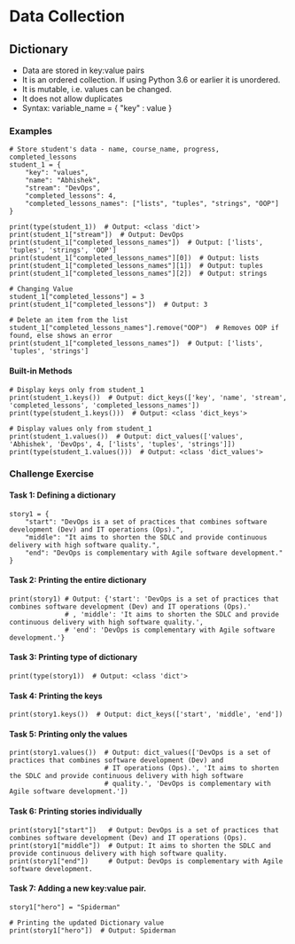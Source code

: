 # Data Collection

## Dictionary

- Data are stored in key:value pairs
- It is an ordered collection. If using Python 3.6 or earlier it is unordered.
- It is mutable, i.e. values can be changed.
- It does not allow duplicates
- Syntax: variable_name = { "key" : value }

### Examples
```commandline
# Store student's data - name, course_name, progress, completed_lessons
student_1 = {
    "key": "values",
    "name": "Abhishek",
    "stream": "DevOps",
    "completed_lessons": 4,
    "completed_lessons_names": ["lists", "tuples", "strings", "OOP"]
}

print(type(student_1))  # Output: <class 'dict'>
print(student_1["stream"])  # Output: DevOps
print(student_1["completed_lessons_names"])  # Output: ['lists', 'tuples', 'strings', 'OOP']
print(student_1["completed_lessons_names"][0])  # Output: lists
print(student_1["completed_lessons_names"][1])  # Output: tuples
print(student_1["completed_lessons_names"][2])  # Output: strings

# Changing Value
student_1["completed_lessons"] = 3
print(student_1["completed_lessons"])  # Output: 3

# Delete an item from the list
student_1["completed_lessons_names"].remove("OOP")  # Removes OOP if found, else shows an error
print(student_1["completed_lessons_names"])  # Output: ['lists', 'tuples', 'strings']
```
#### Built-in Methods
```
# Display keys only from student_1
print(student_1.keys())  # Output: dict_keys(['key', 'name', 'stream', 'completed_lessons', 'completed_lessons_names'])
print(type(student_1.keys()))  # Output: <class 'dict_keys'>

# Display values only from student_1
print(student_1.values())  # Output: dict_values(['values', 'Abhishek', 'DevOps', 4, ['lists', 'tuples', 'strings']])
print(type(student_1.values()))  # Output: <class 'dict_values'>
```

### Challenge Exercise

#### Task 1: Defining a dictionary
```
story1 = {
    "start": "DevOps is a set of practices that combines software development (Dev) and IT operations (Ops).",
    "middle": "It aims to shorten the SDLC and provide continuous delivery with high software quality.",
    "end": "DevOps is complementary with Agile software development."
}
```

#### Task 2: Printing the entire dictionary
```
print(story1) # Output: {'start': 'DevOps is a set of practices that combines software development (Dev) and IT operations (Ops).'
              # , 'middle': 'It aims to shorten the SDLC and provide continuous delivery with high software quality.', 
              # 'end': 'DevOps is complementary with Agile software development.'}
```

#### Task 3: Printing type of dictionary
```
print(type(story1))  # Output: <class 'dict'>
```

#### Task 4: Printing the keys
```
print(story1.keys())  # Output: dict_keys(['start', 'middle', 'end'])
```

#### Task 5: Printing only the values
```
print(story1.values())  # Output: dict_values(['DevOps is a set of practices that combines software development (Dev) and 
                        # IT operations (Ops).', 'It aims to shorten the SDLC and provide continuous delivery with high software 
                        # quality.', 'DevOps is complementary with Agile software development.'])
```

#### Task 6: Printing stories individually
```
print(story1["start"])   # Output: DevOps is a set of practices that combines software development (Dev) and IT operations (Ops).
print(story1["middle"])  # Output: It aims to shorten the SDLC and provide continuous delivery with high software quality.
print(story1["end"])     # Output: DevOps is complementary with Agile software development.
```

#### Task 7: Adding a new key:value pair.
```
story1["hero"] = "Spiderman"

# Printing the updated Dictionary value
print(story1["hero"])  # Output: Spiderman
```

